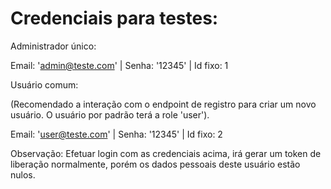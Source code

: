 # Credenciais para testes:

Administrador único:

Email: 'admin@teste.com' | Senha: '12345' | Id fixo: 1

Usuário comum:

(Recomendado a interação com o endpoint de registro para criar um novo usuário. O usuário por padrão terá a role 'user').

Email: 'user@teste.com' | Senha: '12345' | Id fixo: 2

Observação: Efetuar login com as credenciais acima, irá gerar um token de liberação normalmente, porém os dados pessoais deste usuário estão nulos.
